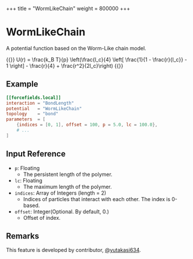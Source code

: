 +++
title = "WormLikeChain"
weight = 800000
+++

# WormLikeChain

A potential function based on the Worm-Like chain model.

{{<katex display>}}
U(r) = \frac{k_B T}{p}  \left(\frac{l_c}{4} \left[ \frac{1}{1 - \frac{r}{l_c}} - 1 \right] - \frac{r}{4} + \frac{r^2}{2l_c}\right)
{{</katex>}}

## Example

```toml
[[forcefields.local]]
interaction = "BondLength"
potential   = "WormLikeChain"
topology    = "bond"
parameters  = [
    {indices = [0, 1], offset = 100, p = 5.0, lc = 100.0},
    # ...
]
```

## Input Reference

- `p`: Floating
  - The persistent length of the polymer.
- `lc`: Floating
  - The maximum length of the polymer.
- `indices`: Array of Integers (length = 2)
  - Indices of particles that interact with each other. The index is 0-based.
- `offset`: Integer(Optional. By default, 0.)
  - Offset of index.

## Remarks

This feature is developed by contributor, [@yutakasi634](https://github.com/yutakasi634).
